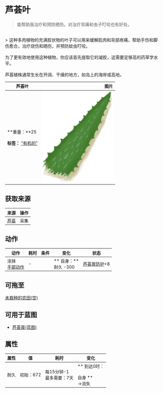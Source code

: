 # 芦荟叶  
> 能帮助我治疗和预防晒伤。对治疗背痛和虫子叮咬也有好处。  
<br>  
> 这种多肉植物的充满胶状物的叶子可以用来缓解肌肉和背部疼痛，帮助手伤和脚伤愈合，治疗烧伤和晒伤，并预防蚊虫叮咬。<br><br>为了更有效地使用这种植物，你应该首先提取它的凝胶，这需要足够高的药草学水平。<br><br>芦荟植株通常生长在开阔、干燥的地方，如岛上的海岸或高地。  
  
  芦荟叶  |   图片   
 ----  |  ----:   
 **重量：**25<br><br>**标签：**	[“有机的”](tag_Organic.md)  |  <img decoding="async" src="Sprite/AloeVeraLeaf.png" href="a.md" style="max-width:300px;max-height:300px;">   
  
## 获取来源  
来源  |  操作  
----  |  ----  
[芦荟](AloeVera.md)  |  采集  
## 动作  
动作  |  耗时  |  条件  |  变化  |  状态  
----  |  ----  |  ----  |  ----  |  ----  
涂抹<br>[手部动作](HandAction.md)  |  -  |    |  ** 自身：**<br>耐久  -300  |  [芦荟膏防护](AloeVeraGelProtection.md)+8  
## 可拖至  
[未栽种的农田(空)](CropPlotEmpty.md)  
## 可用于蓝图  
- [芦荟膏(蓝图)](Bp_AloeGel.md)  
  
  
## 属性   
属性  |  值  |  耗时  |  变化  
----  |  ----  |  ----  |  ----  
耐久  |  初始：672  |  每15分钟-1<br>最多需要：7天  |  ** 到达0时： **<br><br>** 自身 **<br>→消失  


<script>document.title="芦荟叶 - 卡牌生存百科 Card Survival Wiki";</script>